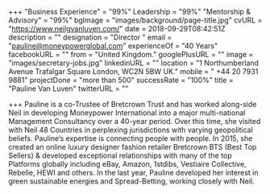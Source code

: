 +++
"Business Experience" = "99%"
Leadership = "99%"
"Mentorship & Advisory" = "99%"
bgImage = "images/background/page-title.jpg"
cvURL = "https://www.neilgvanluven.com/"
date = 2018-09-29T08:42:51Z
description = ""
designation = "Director  "
email = "pauline@moneypowerglobal.com"
experienceOf = "40 Years"
facebookURL = ""
from = "United Kingdom."
googlePlusURL = ""
image = "images/secretary-jobs.jpg"
linkedinURL = ""
location = "1 Northumberland Avenue  Trafalgar Square  London, WC2N 5BW  UK."
mobile = " +44 20 7931 9881"
projectDone = "more than 500"
successRate = "100%"
title = "Pauline Van Luven"
twitterURL = ""

+++
Pauline is a co-Trustee of Bretcrown Trust and has worked along-side Neil in developing Moneypower International into a major multi-national Management Consultancy over a 40-year period. Over this time, she visited with Neil 48 Countries in perplexing jurisdictions with varying geopolitical beliefs. Pauline’s expertise is connecting people with people. In 2015, she created an online luxury designer fashion retailer Bretcrown BTS (Best Top Sellers) & developed exceptional relationships with many of the top Platforms globally including eBay, Amazon, 1stdibs, Vestiaire Collective, Rebelle, HEWI and others. In the last year, Pauline developed her interest in green sustainable energies and Spread-Betting, working closely with Neil.